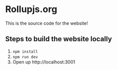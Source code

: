 # Rollupjs.org

This is the source code for the website!

## Steps to build the website locally

1. `npm install`
2. `npm run dev`
3. Open up http://localhost:3001
